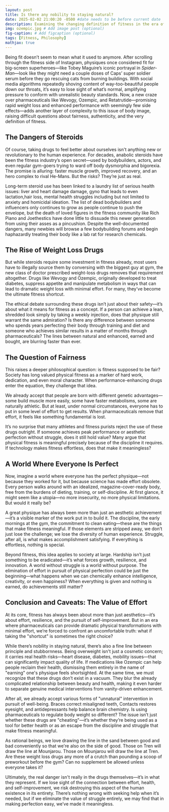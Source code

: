 ```yaml
---
layout: post
title: Is there any nobility to staying natural?
date: 2025-02-02 21:00:20 -0500 #date needs to be before current date 
description: Examining the changing definition of fitness in the era of pharmaceuticals and social media. 
img: ozempic.jpg # Add image post (optional)
fig-caption: # Add figcaption (optional)
tags: [Fitness, Philosophy]
mathjax: true
---
```


Being fit doesn’t seem to mean what it used to anymore. After scrolling through the fitness side of Instagram, physiques once considered fit for big-screen superheroes—like Tobey Maguire’s iconic portrayal in *Spider-Man*—look like they might need a couple doses of Caps’ super soldier serum before they go rescuing cats from burning buildings. With social media algorithms repeatedly shoving content of way-too-beautiful people down our throats, it’s easy to lose sight of what’s normal, amplifying pressure to conform with unrealistic beauty standards. Now, a new craze over pharmaceuticals like Wevogy, Ozempic, and Retatrutide—promising rapid weight loss and enhanced performance with seemingly few side effects—adds another layer of complexity to this issue of body image, raising difficult questions about fairness, authenticity, and the very definition of fitness.

## The Dangers of Steroids

Of course, taking drugs to feel better about ourselves isn't anything new or revolutionary to the human experience. For decades, anabolic steroids have been the fitness industry’s open secret—used by bodybuilders, actors, and even regular gym-goers trying to ward off body dysmorphia and bigorexia. The promise is alluring: faster muscle growth, improved recovery, and an hero complex to rival He-Mans. But the risks? They’re just as real.

Long-term steroid use has been linked to a laundry list of serious health issues: liver and heart damage damage, gyno that leads to even lactation,hair loss, mental health struggles including but not limited to anxiety and homicidal ideation. The list of dead bodybuilders and influencers only continues to grow as people continue to push the envelope, but the death of loved figures in the fitness community like Rich Piano and Joethestics have done little to dissuade this newer generation from using their asses as a pincushion. Despite the well-documented dangers, many newbies will browse a few bodybuilding forums and begin haphazardly treating their body like a lab rat for research chemicals. 

## The Rise of Weight Loss Drugs

But while steroids require some investment in fitness already, most users have to illegally source them by conversing with the biggest guy at gym, the new class of doctor prescribed weight-loss drugs removes that requirement altogether. Drugs like Wevogy and Ozempic, originally developed to treat diabetes, suppress appetite and manipulate metabolism in ways that can lead to dramatic weight loss with minimal effort. For many, they’ve become the ultimate fitness shortcut. 

The ethical debate surrounding these drugs isn’t just about their safety—it’s about what it means for fitness as a concept. If a person can achieve a lean, shredded look simply by taking a weekly injection, does that physique still warrant the same admiration? Is there any difference between someone who spends years perfecting their body through training and diet and someone who achieves similar results in a matter of months through pharmaceuticals? The lines between natural and enhanced, earned and bought, are blurring faster than ever.

## The Question of Fairness

This raises a deeper philosophical question: is fitness supposed to be fair? Society has long valued physical fitness as a marker of hard work, dedication, and even moral character. When performance-enhancing drugs enter the equation, they challenge that idea. 

We already accept that people are born with different genetic advantages—some build muscle more easily, some have faster metabolisms, some are naturally athletic. But at least, under normal circumstances, everyone has to put in some level of effort to get results. When pharmaceuticals remove that effort, it feels like something fundamental is lost.

It’s no surprise that many athletes and fitness purists reject the use of these drugs outright. If someone achieves peak performance or aesthetic perfection without struggle, does it still hold value? Many argue that physical fitness is meaningful precisely because of the discipline it requires. If technology makes fitness effortless, does that make it meaningless?

## A World Where Everyone Is Perfect

Now, imagine a world where everyone has the perfect physique—not because they worked for it, but because science has made effort obsolete. Every person walks around with an idealized, magazine-cover-ready body, free from the burdens of dieting, training, or self-discipline. At first glance, it might seem like a utopia—no more insecurity, no more physical limitations. But would it really be?

A great physique has always been more than just an aesthetic achievement—it’s a visible marker of the work put in to build it. The discipline, the early mornings at the gym, the commitment to clean eating—these are the things that make fitness meaningful. If those elements are stripped away, we don’t just lose the challenge; we lose the diversity of human experience. Struggle, after all, is what makes accomplishment satisfying. If everything is effortless, nothing is special.

Beyond fitness, this idea applies to society at large. Hardship isn’t just something to be eradicated—it’s what forces growth, resilience, and innovation. A world without struggle is a world without purpose. The elimination of effort in pursuit of physical perfection could be just the beginning—what happens when we can chemically enhance intelligence, creativity, or even happiness? When everything is given and nothing is earned, do achievements still matter?

## Conclusion and Caveats: The Value of Effort

At its core, fitness has always been about more than just aesthetics—it’s about effort, resilience, and the pursuit of self-improvement. But in an era where pharmaceuticals can provide dramatic physical transformations with minimal effort, we’re forced to confront an uncomfortable truth: what if taking the "shortcut" is sometimes the right choice?

While there’s nobility in staying natural, there’s also a fine line between principle and stubbornness. Being overweight isn't just a cosmetic concern; it carries real health risks—heart disease, diabetes, mobility issues—that can significantly impact quality of life. If medications like Ozempic can help people reclaim their health, dismissing them entirely in the name of "earning" one's physique feels shortsighted. At the same time, we must recognize that these drugs don’t exist in a vacuum. They blur the already complicated relationship between beauty and health, making it even harder to separate genuine medical interventions from vanity-driven enhancement.

After all, we already accept various forms of "unnatural" intervention in pursuit of well-being. Braces correct misaligned teeth, Contacts restores eyesight, and antidepressants help balance brain chemistry. Is using pharmaceuticals to regulate body weight so different? The issue isn’t just whether these drugs are "cheating"—it’s whether they’re being used as a tool for better health or as an escape from the discipline and struggle that make fitness meaningful.

As rational beings, we love drawing the line in the sand between good and bad conveniently so that we're also on the side of good. Those on Tren will draw the line at Mounjarou. Those on Mounjarou will draw the line at Tren. Are these weight loss drugs any more of a crutch than pounding a scoop of preworkout before the gym? Can no supplement be allowed unless everyone takes it?

Ultimately, the real danger isn't really in the drugs themselves—it’s in what they represent. If we lose sight of the connection between effort, health, and self-improvement, we risk destroying this aspect of the human existence in its entirety. There’s nothing wrong with seeking help when it’s needed, but if we eliminate the value of struggle entirely, we may find that in making perfection easy, we’ve made it meaningless.
